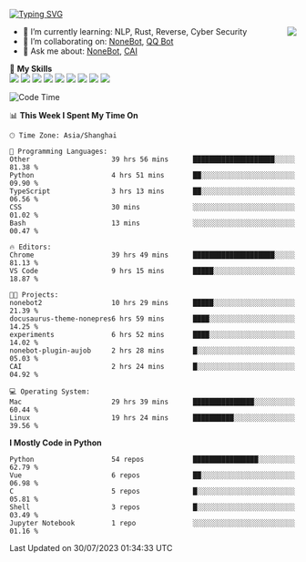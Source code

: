 [![Typing SVG](https://readme-typing-svg.herokuapp.com?size=25&duration=2500&color=8C43EA&vCenter=true&width=200&height=40&lines=Hi+there+%F0%9F%91%8B%F0%9F%8F%BB;I'm+yanyongyu)](https://git.io/typing-svg)

<a href="#">
  <img align="right" src="https://github-readme-stats.vercel.app/api?username=yanyongyu&count_private=true&show_icons=true&bg_color=15,f2f7fd,E0EAFC" />
</a>

- 🌱 I’m currently learning: NLP, Rust, Reverse, Cyber Security
- 👯 I’m collaborating on: [NoneBot](https://github.com/nonebot), [QQ Bot](https://github.com/Mrs4s/go-cqhttp)
- 💬 Ask me about: [NoneBot](https://github.com/nonebot), [CAI](https://github.com/cscs181/CAI)

🌟 **My Skills**  
![](https://img.shields.io/badge/-Python-3e74a2?style=flat-square&logo=Python&logoColor=fff)
![](https://img.shields.io/badge/-Node.js-339933?style=flat-square&logo=Node.js&logoColor=fff)
![](https://img.shields.io/badge/-Vue-4fc08d?style=flat-square&logo=Vue.js&logoColor=fff)
![](https://img.shields.io/badge/-React-2d98ce?style=flat-square&logo=React&logoColor=fff)
![](https://img.shields.io/badge/-Docker-2496ED?style=flat-square&logo=Docker&logoColor=fff)
![](https://img.shields.io/badge/-Linux-000000?style=flat-square&logo=Linux&logoColor=fff)
![](https://img.shields.io/badge/-MySQL-4479A1?style=flat-square&logo=MySQL&logoColor=fff)
![](https://img.shields.io/badge/-Redis-DC382D?style=flat-square&logo=Redis&logoColor=fff)
![](https://img.shields.io/badge/-MongoDB-47A248?style=flat-square&logo=MongoDB&logoColor=fff)

<!--START_SECTION:waka-->
![Code Time](http://img.shields.io/badge/Code%20Time-4%2C591%20hrs%2059%20mins-blue)

📊 **This Week I Spent My Time On** 

```text
🕑︎ Time Zone: Asia/Shanghai

💬 Programming Languages: 
Other                    39 hrs 56 mins      ████████████████████░░░░░   81.38 % 
Python                   4 hrs 51 mins       ██░░░░░░░░░░░░░░░░░░░░░░░   09.90 % 
TypeScript               3 hrs 13 mins       ██░░░░░░░░░░░░░░░░░░░░░░░   06.56 % 
CSS                      30 mins             ░░░░░░░░░░░░░░░░░░░░░░░░░   01.02 % 
Bash                     13 mins             ░░░░░░░░░░░░░░░░░░░░░░░░░   00.47 % 

🔥 Editors: 
Chrome                   39 hrs 49 mins      ████████████████████░░░░░   81.13 % 
VS Code                  9 hrs 15 mins       █████░░░░░░░░░░░░░░░░░░░░   18.87 % 

🐱‍💻 Projects: 
nonebot2                 10 hrs 29 mins      █████░░░░░░░░░░░░░░░░░░░░   21.39 % 
docusaurus-theme-nonepres6 hrs 59 mins       ████░░░░░░░░░░░░░░░░░░░░░   14.25 % 
experiments              6 hrs 52 mins       ████░░░░░░░░░░░░░░░░░░░░░   14.02 % 
nonebot-plugin-aujob     2 hrs 28 mins       █░░░░░░░░░░░░░░░░░░░░░░░░   05.03 % 
CAI                      2 hrs 24 mins       █░░░░░░░░░░░░░░░░░░░░░░░░   04.92 % 

💻 Operating System: 
Mac                      29 hrs 39 mins      ███████████████░░░░░░░░░░   60.44 % 
Linux                    19 hrs 24 mins      ██████████░░░░░░░░░░░░░░░   39.56 % 
```

**I Mostly Code in Python** 

```text
Python                   54 repos            ████████████████░░░░░░░░░   62.79 % 
Vue                      6 repos             ██░░░░░░░░░░░░░░░░░░░░░░░   06.98 % 
C                        5 repos             █░░░░░░░░░░░░░░░░░░░░░░░░   05.81 % 
Shell                    3 repos             █░░░░░░░░░░░░░░░░░░░░░░░░   03.49 % 
Jupyter Notebook         1 repo              ░░░░░░░░░░░░░░░░░░░░░░░░░   01.16 % 
```




 Last Updated on 30/07/2023 01:34:33 UTC
<!--END_SECTION:waka-->
